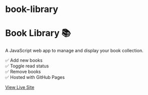 # book-library
# Book Library 📚
A JavaScript web app to manage and display your book collection.

✅ Add new books  
✅ Toggle read status  
✅ Remove books  
✅ Hosted with GitHub Pages

[View Live Site](https://m1e2y3a4.github.io/book-library/)
